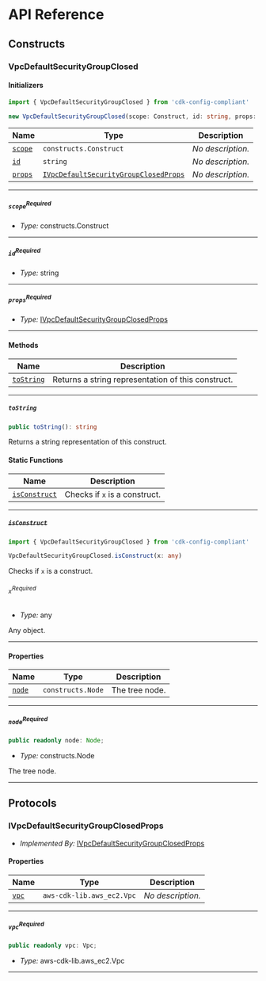 # API Reference <a name="API Reference" id="api-reference"></a>

## Constructs <a name="Constructs" id="Constructs"></a>

### VpcDefaultSecurityGroupClosed <a name="VpcDefaultSecurityGroupClosed" id="cdk-config-compliant.VpcDefaultSecurityGroupClosed"></a>

#### Initializers <a name="Initializers" id="cdk-config-compliant.VpcDefaultSecurityGroupClosed.Initializer"></a>

```typescript
import { VpcDefaultSecurityGroupClosed } from 'cdk-config-compliant'

new VpcDefaultSecurityGroupClosed(scope: Construct, id: string, props: IVpcDefaultSecurityGroupClosedProps)
```

| **Name** | **Type** | **Description** |
| --- | --- | --- |
| <code><a href="#cdk-config-compliant.VpcDefaultSecurityGroupClosed.Initializer.parameter.scope">scope</a></code> | <code>constructs.Construct</code> | *No description.* |
| <code><a href="#cdk-config-compliant.VpcDefaultSecurityGroupClosed.Initializer.parameter.id">id</a></code> | <code>string</code> | *No description.* |
| <code><a href="#cdk-config-compliant.VpcDefaultSecurityGroupClosed.Initializer.parameter.props">props</a></code> | <code><a href="#cdk-config-compliant.IVpcDefaultSecurityGroupClosedProps">IVpcDefaultSecurityGroupClosedProps</a></code> | *No description.* |

---

##### `scope`<sup>Required</sup> <a name="scope" id="cdk-config-compliant.VpcDefaultSecurityGroupClosed.Initializer.parameter.scope"></a>

- *Type:* constructs.Construct

---

##### `id`<sup>Required</sup> <a name="id" id="cdk-config-compliant.VpcDefaultSecurityGroupClosed.Initializer.parameter.id"></a>

- *Type:* string

---

##### `props`<sup>Required</sup> <a name="props" id="cdk-config-compliant.VpcDefaultSecurityGroupClosed.Initializer.parameter.props"></a>

- *Type:* <a href="#cdk-config-compliant.IVpcDefaultSecurityGroupClosedProps">IVpcDefaultSecurityGroupClosedProps</a>

---

#### Methods <a name="Methods" id="Methods"></a>

| **Name** | **Description** |
| --- | --- |
| <code><a href="#cdk-config-compliant.VpcDefaultSecurityGroupClosed.toString">toString</a></code> | Returns a string representation of this construct. |

---

##### `toString` <a name="toString" id="cdk-config-compliant.VpcDefaultSecurityGroupClosed.toString"></a>

```typescript
public toString(): string
```

Returns a string representation of this construct.

#### Static Functions <a name="Static Functions" id="Static Functions"></a>

| **Name** | **Description** |
| --- | --- |
| <code><a href="#cdk-config-compliant.VpcDefaultSecurityGroupClosed.isConstruct">isConstruct</a></code> | Checks if `x` is a construct. |

---

##### ~~`isConstruct`~~ <a name="isConstruct" id="cdk-config-compliant.VpcDefaultSecurityGroupClosed.isConstruct"></a>

```typescript
import { VpcDefaultSecurityGroupClosed } from 'cdk-config-compliant'

VpcDefaultSecurityGroupClosed.isConstruct(x: any)
```

Checks if `x` is a construct.

###### `x`<sup>Required</sup> <a name="x" id="cdk-config-compliant.VpcDefaultSecurityGroupClosed.isConstruct.parameter.x"></a>

- *Type:* any

Any object.

---

#### Properties <a name="Properties" id="Properties"></a>

| **Name** | **Type** | **Description** |
| --- | --- | --- |
| <code><a href="#cdk-config-compliant.VpcDefaultSecurityGroupClosed.property.node">node</a></code> | <code>constructs.Node</code> | The tree node. |

---

##### `node`<sup>Required</sup> <a name="node" id="cdk-config-compliant.VpcDefaultSecurityGroupClosed.property.node"></a>

```typescript
public readonly node: Node;
```

- *Type:* constructs.Node

The tree node.

---




## Protocols <a name="Protocols" id="Protocols"></a>

### IVpcDefaultSecurityGroupClosedProps <a name="IVpcDefaultSecurityGroupClosedProps" id="cdk-config-compliant.IVpcDefaultSecurityGroupClosedProps"></a>

- *Implemented By:* <a href="#cdk-config-compliant.IVpcDefaultSecurityGroupClosedProps">IVpcDefaultSecurityGroupClosedProps</a>


#### Properties <a name="Properties" id="Properties"></a>

| **Name** | **Type** | **Description** |
| --- | --- | --- |
| <code><a href="#cdk-config-compliant.IVpcDefaultSecurityGroupClosedProps.property.vpc">vpc</a></code> | <code>aws-cdk-lib.aws_ec2.Vpc</code> | *No description.* |

---

##### `vpc`<sup>Required</sup> <a name="vpc" id="cdk-config-compliant.IVpcDefaultSecurityGroupClosedProps.property.vpc"></a>

```typescript
public readonly vpc: Vpc;
```

- *Type:* aws-cdk-lib.aws_ec2.Vpc

---

